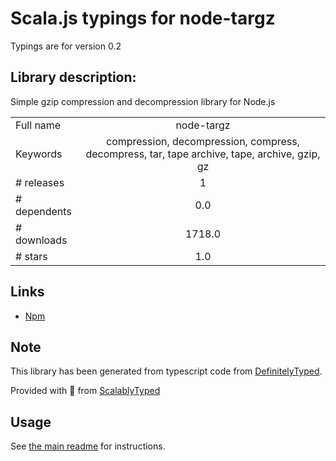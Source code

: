 
# Scala.js typings for node-targz

Typings are for version 0.2

## Library description:
Simple gzip compression and decompression library for Node.js

|                    |                 |
| ------------------ | :-------------: |
| Full name          | node-targz |
| Keywords           | compression, decompression, compress, decompress, tar, tape archive, tape, archive, gzip, gz |
| # releases         | 1 |
| # dependents       | 0.0 |
| # downloads        | 1718.0 |
| # stars            | 1.0 |

## Links
- [Npm](https://www.npmjs.com/package/node-targz)
    


## Note
This library has been generated from typescript code from [DefinitelyTyped](https://definitelytyped.org).

Provided with :purple_heart: from [ScalablyTyped](https://github.com/oyvindberg/ScalablyTyped)

## Usage
See [the main readme](../../readme.md) for instructions.



